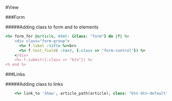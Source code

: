 #View

###Form

#####Adding class to form and to elements

```ruby
<%= form_for @article, html: {class: "form"} do |f| %>
	<div class="form-group">
      <%= f.label :title %><br>
      <%= f.text_field( :text, {:class => "form-control"}) %>
    </div>
    <%= f.submit({:class => "btn"}) %>
<% end %>
```

###Links

#####Adding class to links

```ruby
	<%= link_to 'Show', article_path(article), class: "btn btn-default"  %>
```